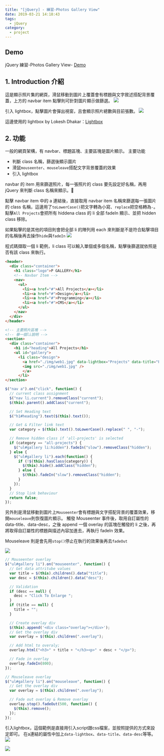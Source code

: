 ```yaml
---
title: "[jQuery] - 練習-Photos Gallery View"
date: 2019-03-21 14:18:43
tags:
  - jQuery
category:
  - project
---
```


## Demo

jQuery 練習-Photos Gallery View- [Demo](https://orow.github.io/MyProjects/ProjectsInJS&jQuery/jQueryPortfolioGallery/index.html)

## 1. Introduction 介紹

這是顯示照片集的網頁，滑鼠移動到圖片上覆蓋會有標題與文字敘述搭配背景覆蓋，上方的 navbar item 點擊則可針對圖片顯示做篩選。
![](https://i.imgur.com/pzOiM8V.png)

引入 lightbox，點擊圖片會彈出視窗，且會顯示照片總數與目前張數。
![](https://i.imgur.com/VisJwGa.png)

這邊使用的 lightbox by Lokesh Dhakar：[Lightbox](https://lokeshdhakar.com/projects/lightbox2/#getting-started)

## 2. 功能

一般的網頁架構，有 navbar、標題區塊、主要區塊是圖片顯示。
主要功能

- 判斷 class 名稱，篩選後顯示圖片
- 滑鼠`mouseenter`、`mouseleave`搭配文字背景覆蓋的效果
- 引入 lightbox

navbar 的 item 用來篩選照片，每一張照片的 class 要先設定好名稱，再用 jQuery 來判斷 class 名稱來顯示。

點擊 navbar item 中的 a 連結後，直接取用 navbar item 名稱來篩選每一張圖片的 class 名稱，這邊用了`toLowerCase()`把文字轉為小寫、`replace`把空格轉為`-`。點擊`All Projects`會把所有 hiddena class 的 li 全部 fadeIn 顯示、並把 hidden class 移除。

如果點擊的是其他的項目則會把全部 li 的陣列用 each 來判斷是不是符合點擊項目的名稱後再去操作`hide`與`fadeIn`
![](https://i.imgur.com/mZduSwt.png)

程式碼擷取一個 li 範例，li class 可以輸入單個或多個名稱，點擊後篩選就依照是否有該 class 來執行。

```html
<header>
  <div class="container">
    <h1 class="logo">P GALLERY</h1>
    <!-- Navbar Item -->
    <nav>
      <ul>
        <li><a href="#">All Projects</a></li>
        <li><a href="#">Design</a></li>
        <li><a href="#">Programming</a></li>
        <li><a href="#">CMS</a></li>
      </ul>
    </nav>
  </div>
</header>

<!-- 主要照片區塊 -->
<!-- 舉一個li說明 -->
<section>
  <div class="container">
    <h1 id="heading">All Projects</h1>
    <ul id="gallery">
      <li class="design">
        <a href="./img/web1.jpg" data-lightbox="Projects" data-title="Project 1" data-desc="Lorem ipsum dolor sit amet consectetur adipisicing elit. Fugiat rerum modi harum.">
        <img src="./img/web1.jpg" />
        </a>
      </li>
</section>
```

```js
$("nav a").on("click", function() {
  // current class assignment
  $("nav li.current").removeClass("current");
  $(this).parent().addClass("current");

  // Set Heading text
  $("h1#heading").text($(this).text());

  // Get & Filter link text
  var category = $(this).text().toLowerCase().replace(" ", "-");

  // Remove hidden class if 'all-projects' is selected
  if (category == "all-projects") {
    $("ul#gallery li:hidden").fadeIn("slow").removeClass("hidden");
  } else {
    $("ul#gallery li").each(function() {
      if (!$(this).hasClass(category)) {
        $(this).hide().addClass("hidden");
      } else {
        $(this).fadeIn("slow").removeClass("hidden");
      }
    });
  }
  // Stop link behaviour
  return false;
});
```

另外則是滑鼠移動到圖片上`Mouseenter`會有標題與文字搭配背景的覆蓋效果，移開`mouseleave`則恢復圖片顯示。
觸發 Mouseenter 事件後，取用自訂屬性的 data-title、data-desc，之後 append 一個 overlay 的區塊在觸發的 li 之後，再將取得自訂屬性的標題與描述內容加進去，再執行 fadeIn 效果。

Mouseleave 則是會先用`stop()`停止在執行的效果後再去`fadeOut`

![](https://i.imgur.com/VmGWzdn.png)

```js
// Mouseenter overlay
$("ul#gallery li").on("mouseenter", function() {
  // Get data attritube values
  var title = $(this).children().data("title");
  var desc = $(this).children().data("desc");

  // Validation
  if (desc == null) {
    desc = "Click To Enlarge ";
  }
  if (title == null) {
    title = "";
  }

  // Create overlay div
  $(this).append('<div class="overlay"></div>');
  // Get the overlay div
  var overlay = $(this).children(".overlay");

  // Add html to overaly;
  overlay.html("<h3>" + title + "</h3><p>" + desc + "</p>");

  // Fade in overlay
  overlay.fadeIn(800);
});

// Mouseleave overlay
$("ul#gallery li").on("mouseleave", function() {
  // Get the overlay div
  var overlay = $(this).children(".overlay");

  // Fade out overlay & Remove overlay
  overlay.stop().fadeOut(500, function() {
    $(this).remove();
  });
});
```

引入lightbox，這個範例是直接用引入script跟css檔案，並按照提供的方式來設定即可。
在a連結的屬性中加上`data-lightbox`、`data-title`、`data-desc`等等。
![](https://i.imgur.com/Jwlyl6m.png)

![](https://i.imgur.com/s95w98w.png)
